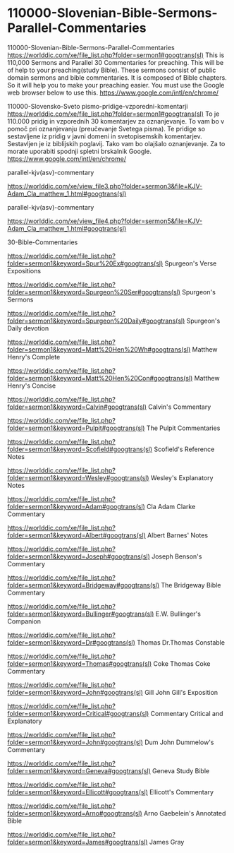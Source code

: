 # 110000-Slovenian-Bible-Sermons-Parallel-Commentaries
110000-Slovenian-Bible-Sermons-Parallel-Commentaries
https://worlddic.com/xe/file_list.php?folder=sermon1#googtrans(sl) 
This is 110,000 Sermons and Parallel 30 Commentaries for preaching. 
This will be of help to your preaching(study Bible). 
These sermons consist of public domain sermons and bible commentaries. 
It is composed of Bible chapters. 
So it will help you to make your preaching easier.
You must use the Google web browser below to use this.
https://www.google.com/intl/en/chrome/

110000-Slovensko-Sveto pismo-pridige-vzporedni-komentarji
https://worlddic.com/xe/file_list.php?folder=sermon1#googtrans(sl)
To je 110.000 pridig in vzporednih 30 komentarjev za oznanjevanje.
To vam bo v pomoč pri oznanjevanju (preučevanje Svetega pisma).
Te pridige so sestavljene iz pridig v javni domeni in svetopisemskih komentarjev.
Sestavljen je iz biblijskih poglavij.
Tako vam bo olajšalo oznanjevanje.
Za to morate uporabiti spodnji spletni brskalnik Google.
https://www.google.com/intl/en/chrome/

parallel-kjv(asv)-commentary

https://worlddic.com/xe/view_file3.php?folder=sermon3&file=KJV-Adam_Cla_matthew_1.html#googtrans(sl) 

parallel-kjv(asv)-commentary

https://worlddic.com/xe/view_file4.php?folder=sermon5&file=KJV-Adam_Cla_matthew_1.html#googtrans(sl)

30-Bible-Commentaries

 https://worlddic.com/xe/file_list.php?folder=sermon1&keyword=Spur%20Ex#googtrans(sl) Spurgeon's Verse Expositions 
 
 https://worlddic.com/xe/file_list.php?folder=sermon1&keyword=Spurgeon%20Ser#googtrans(sl) Spurgeon's Sermons 
 
 https://worlddic.com/xe/file_list.php?folder=sermon1&keyword=Spurgeon%20Daily#googtrans(sl) Spurgeon's Daily devotion 
 
 https://worlddic.com/xe/file_list.php?folder=sermon1&keyword=Matt%20Hen%20Wh#googtrans(sl) Matthew Henry's Complete 
 
 https://worlddic.com/xe/file_list.php?folder=sermon1&keyword=Matt%20Hen%20Con#googtrans(sl) Matthew Henry's Concise 


 https://worlddic.com/xe/file_list.php?folder=sermon1&keyword=Calvin#googtrans(sl) Calvin's Commentary  
 
 https://worlddic.com/xe/file_list.php?folder=sermon1&keyword=Pulpit#googtrans(sl) The Pulpit Commentaries 
 
 https://worlddic.com/xe/file_list.php?folder=sermon1&keyword=Scofield#googtrans(sl) Scofield's Reference Notes  
 
 https://worlddic.com/xe/file_list.php?folder=sermon1&keyword=Wesley#googtrans(sl) Wesley's Explanatory Notes 
 
 https://worlddic.com/xe/file_list.php?folder=sermon1&keyword=Adam#googtrans(sl) Cla Adam Clarke Commentary 
 

 https://worlddic.com/xe/file_list.php?folder=sermon1&keyword=Albert#googtrans(sl) Albert Barnes' Notes 
 
 https://worlddic.com/xe/file_list.php?folder=sermon1&keyword=Joseph#googtrans(sl) Joseph Benson's Commentary 
 
 https://worlddic.com/xe/file_list.php?folder=sermon1&keyword=Bridgeway#googtrans(sl) The Bridgeway Bible Commentary 
 
 https://worlddic.com/xe/file_list.php?folder=sermon1&keyword=Bullinger#googtrans(sl) E.W. Bullinger's Companion 
 
 https://worlddic.com/xe/file_list.php?folder=sermon1&keyword=Dr#googtrans(sl) Thomas Dr.Thomas Constable 
 
 
 https://worlddic.com/xe/file_list.php?folder=sermon1&keyword=Thomas#googtrans(sl) Coke Thomas Coke Commentary 
 
 https://worlddic.com/xe/file_list.php?folder=sermon1&keyword=John#googtrans(sl) Gill John Gill's Exposition 
 
 https://worlddic.com/xe/file_list.php?folder=sermon1&keyword=Critical#googtrans(sl) Commentary Critical and Explanatory 
 
 https://worlddic.com/xe/file_list.php?folder=sermon1&keyword=John#googtrans(sl) Dum John Dummelow's Commentary 
 
 https://worlddic.com/xe/file_list.php?folder=sermon1&keyword=Geneva#googtrans(sl) Geneva Study Bible 
 
 
 https://worlddic.com/xe/file_list.php?folder=sermon1&keyword=Ellicott#googtrans(sl) Ellicott's Commentary 
 
 https://worlddic.com/xe/file_list.php?folder=sermon1&keyword=Arno#googtrans(sl) Arno Gaebelein's Annotated Bible 
 
 https://worlddic.com/xe/file_list.php?folder=sermon1&keyword=James#googtrans(sl) James Gray 
 
 
